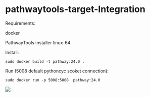 # pathwaytools-target-Integration

Requirements:

docker

PathwayTools installer linux-64

Install:
```
sudo docker build -t pathway:24.0 .
```
Run (5008 default pythoncyc scoket connection):
```
sudo docker run -p 5008:5008  pathway:24.0
```
<img src="https://docs.google.com/drawings/d/1yNp2wlEK0HYLAtRyw1voCTVYEGJ9KNBmqQun7bjWbB8/export/png"/>
